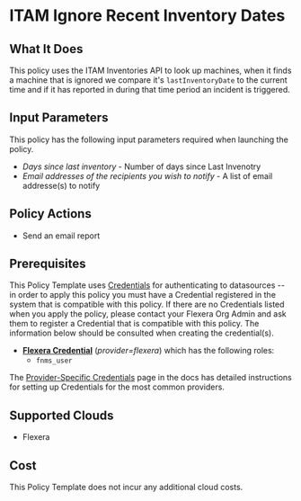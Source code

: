 # ITAM Ignore Recent Inventory Dates

## What It Does

This policy uses the ITAM Inventories API to look up machines, when it finds a machine that is ignored we compare it's `lastInventoryDate` to the current time and
if it has reported in during that time period an incident is triggered.

## Input Parameters

This policy has the following input parameters required when launching the policy.

- *Days since last inventory* - Number of days since Last Invenotry
- *Email addresses of the recipients you wish to notify* - A list of email addresse(s) to notify

## Policy Actions

- Send an email report

## Prerequisites

This Policy Template uses [Credentials](https://docs.flexera.com/flexera/EN/Automation/ManagingCredentialsExternal.htm) for authenticating to datasources -- in order to apply this policy you must have a Credential registered in the system that is compatible with this policy. If there are no Credentials listed when you apply the policy, please contact your Flexera Org Admin and ask them to register a Credential that is compatible with this policy. The information below should be consulted when creating the credential(s).

- [**Flexera Credential**](https://docs.flexera.com/flexera/EN/Automation/ProviderCredentials.htm) (*provider=flexera*) which has the following roles:
  - `fnms_user`

The [Provider-Specific Credentials](https://docs.flexera.com/flexera/EN/Automation/ProviderCredentials.htm) page in the docs has detailed instructions for setting up Credentials for the most common providers.

## Supported Clouds

- Flexera

## Cost

This Policy Template does not incur any additional cloud costs.
